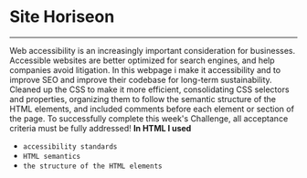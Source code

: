 # Site Horiseon

---

Web accessibility is an increasingly important consideration for businesses. Accessible websites are better optimized for search engines, and help companies avoid litigation.
In this webpage i make it accessibility and to improve SEO and improve their codebase for long-term sustainability. Cleaned up the CSS to make it more efficient, consolidating CSS selectors and properties, organizing them to follow the semantic structure of the HTML elements, and included comments before each element or section of the page.
To successfully complete this week's Challenge, all acceptance criteria must be fully addressed!
**In HTML I used**

- `accessibility standards`
- `HTML semantics`
- `the structure of the HTML elements`
